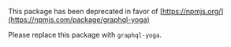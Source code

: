 This package has been deprecated in favor of [https://npmjs.org/](https://npmjs.com/package/graphql-yoga)

Please replace this package with `graphql-yoga`.
